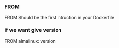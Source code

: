 ### FROM

FROM Should be the first intruction in your Dockerfile

### if we want give version
FROM almalinux: version